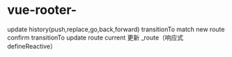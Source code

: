 # vue-rooter-
update history(push,replace,go,back,forward)
transitionTo
match
new route
confirm transitionTo
update route
current
更新 _route（响应式 defineReactive）
